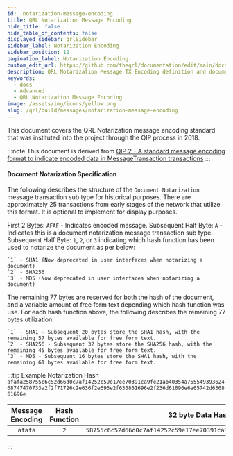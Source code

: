 ```yaml
---
id:  notarization-message-encoding
title: QRL Notarization Message Encoding
hide_title: false
hide_table_of_contents: false
displayed_sidebar: qrlSidebar
sidebar_label: Notarization Encoding
sidebar_position: 12
pagination_label: Notarization Encoding
custom_edit_url: https://github.com/theqrl/documentation/edit/main/docs/Build/Messages/notarization-message-encoding.md
description: QRL Notarization Message TX Encoding definition and documentation.
keywords:
  - docs
  - Advanced
  - QRL Notarization Message Encoding
image: /assets/img/icons/yellow.png
slug: /qrl/build/messages/notarization-message-encoding
---
```


This document covers the QRL Notarization message encoding standard that was instituted into the project through the QIP process in 2018. 

:::note
This document is derived from [QIP 2 - A standard message encoding format to indicate encoded data in MessageTransaction transactions](https://github.com/theQRL/qips/blob/master/qips/QIP002.md)
:::

#### Document Notarization Specification

The following describes the structure of the `Document Notarization` message transaction sub type for historical purposes. There are approximately 25 transactions from early stages of the network that utilize this format. It is optional to implement for display purposes.

First 2 Bytes: `AFAF` - Indicates encoded message.
Subsequent Half Byte: `A` - Indicates this is a document notarization message transaction sub type.
Subsequent Half Byte: `1`, `2`, or `3` indicating which hash function has been used to notarize the document as per below:

    `1` - SHA1 (Now deprecated in user interfaces when notarizing a document)
    `2` - SHA256
    `3` - MD5 (Now deprecated in user interfaces when notarizing a document)

The remaining 77 bytes are reserved for both the hash of the document, and a variable amount of free form text depending which hash function was use. For each hash function above, the following describes the remaining 77 bytes utilization.

    `1` - SHA1 - Subsequent 20 bytes store the SHA1 hash, with the remaining 57 bytes available for free form text.
    `2` - SHA256 - Subsequent 32 bytes store the SHA256 hash, with the remaining 45 bytes available for free form text.
    `3` - MD5 - Subsequent 16 bytes store the SHA1 hash, with the remaining 61 bytes available for free form text.



:::tip Example Notarization Hash
`afafa258755c6c52d66d0c7af14252c59e17ee70391ca9fe21ab40354a75554939362468747470733a2f2f71726c2e636f2e696e2f636861696e2f236d61696e6e65742d636861696e`

| Message Encoding | Hash Function | 32 byte Data Hash | 45 byte Optional Data |
| :---: | :---: | :---: | :---: |
| `afafa` | `2` | `58755c6c52d66d0c7af14252c59e17ee70391ca9fe21ab40354a755549393624` | `68747470733a2f2f71726c2e636f2e696e2f636861696e2f236d61696e6e65742d636861696e` |

:::

